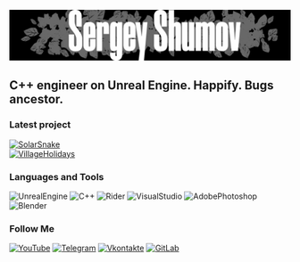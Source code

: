 ![Header](https://github.com/Sark0Z1/sark0z1/blob/main/assets/PNameGit.png)

## C++ engineer on Unreal Engine. Happify. Bugs ancestor. 

### Latest project
[![SolarSnake](https://img.shields.io/badge/-Casual%20classic%20game%20%22Snake%22%20--%20Solar%20Snake-090909?style=for-the-badge&logo=C%2b%2b)](https://github.com/Sark0Z1/SolarSnake) <br>
[![VillageHolidays](https://img.shields.io/badge/-Casual%20classic%20game%20%22Arkanoid%22%20--%20Village_Holidays%20-090909?style=for-the-badge&logo=unrealengine)](https://github.com/Sark0Z1/VillageHolidays)

### Languages and Tools
![UnrealEngine](https://img.shields.io/badge/-Unreal_Engine-090909?style=for-the-badge&logo=unrealengine)
![C++](https://img.shields.io/badge/-C++-090909?style=for-the-badge&logo=C%2b%2b)
![Rider](https://img.shields.io/badge/-Rider-090909?style=for-the-badge&logo=Rider)
![VisualStudio](https://img.shields.io/badge/-Visual_Studio-090909?style=for-the-badge&logo=VisualStudio)
![AdobePhotoshop](https://img.shields.io/badge/-Adobe_Photoshop-090909?style=for-the-badge&logo=AdobePhotoshop)
![Blender](https://img.shields.io/badge/-Blender-090909?style=for-the-badge&logo=Blender)

### Follow Me
[![YouTube](https://img.shields.io/badge/-YouTube-090909?style=for-the-badge&logo=YouTube)](https://www.youtube.com/channel/UCshpJpIZ5xJyjKGc8NAsvVQ)
[![Telegram](https://img.shields.io/badge/-Telegram-090909?style=for-the-badge&logo=Telegram)](https://t.me/s_shumov)
[![Vkontakte](https://img.shields.io/badge/-Vkontakte-090909?style=for-the-badge&logo=Vk&)](https://vk.com/sermosqa)
[![GitLab](https://img.shields.io/badge/-GitLab-090909?style=for-the-badge&logo=GitLab)](https://gitlab.com/Shum_Shulum)